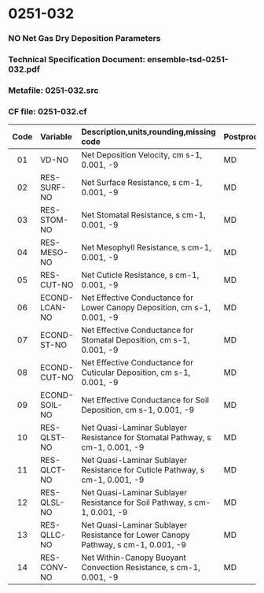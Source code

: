 # 0251-032
### NO Net Gas Dry Deposition Parameters
### Technical Specification Document: ensemble-tsd-0251-032.pdf
### Metafile: 0251-032.src
### CF file: 0251-032.cf
|Code|Variable|Description,units,rounding,missing code|Postprocessing|
|:-:|:-|:-|:-|
|01|VD-NO|Net Deposition Velocity, cm s-1, 0.001, -9|MD|
|02|RES-SURF-NO|Net Surface Resistance, s cm-1, 0.001, -9|MD|
|03|RES-STOM-NO|Net Stomatal Resistance, s cm-1, 0.001, -9|MD|
|04|RES-MESO-NO|Net Mesophyll Resistance, s cm-1, 0.001, -9|MD|
|05|RES-CUT-NO|Net Cuticle Resistance, s cm-1, 0.001, -9|MD|
|06|ECOND-LCAN-NO|Net Effective Conductance for Lower Canopy Deposition, cm s-1, 0.001, -9|MD|
|07|ECOND-ST-NO|Net Effective Conductance for Stomatal Deposition, cm s-1, 0.001, -9|MD|
|08|ECOND-CUT-NO|Net Effective Conductance for Cuticular Deposition, cm s-1, 0.001, -9|MD|
|09|ECOND-SOIL-NO|Net Effective Conductance for Soil Deposition, cm s-1, 0.001, -9|MD|
|10|RES-QLST-NO|Net Quasi-Laminar Sublayer Resistance for Stomatal Pathway, s cm-1, 0.001, -9|MD|
|11|RES-QLCT-NO|Net Quasi-Laminar Sublayer Resistance for Cuticle Pathway, s cm-1, 0.001, -9|MD|
|12|RES-QLSL-NO|Net Quasi-Laminar Sublayer Resistance for Soil  Pathway, s cm-1, 0.001, -9|MD|
|13|RES-QLLC-NO|Net Quasi-Laminar Sublayer Resistance for Lower Canopy Pathway, s cm-1, 0.001, -9|MD|
|14|RES-CONV-NO|Net Within-Canopy Buoyant Convection Resistance, s cm-1, 0.001, -9|MD|
